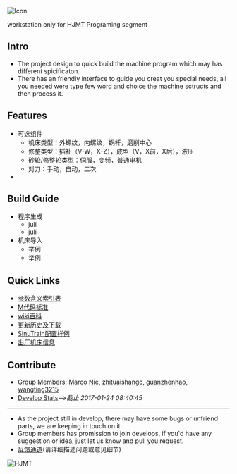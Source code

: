 ![Icon](http://i.imgur.com/cvRL2j3.png?2)

workstation only for HJMT Programing segment

## Intro

* The project design to quick build the machine program which may has different spicificaton.
* There has an friendly interface to guide you creat you special needs, all you needed were type few word and choice the machine sctructs and then process it.

## Features

* 可选组件
    * 机床类型：外螺纹，内螺纹，蜗杆，磨削中心
    * 修整类型：插补（V-W，X-Z），成型（V，X前，X后），液压
    * 砂轮/修整轮类型：伺服，变频，普通电机
    * 对刀：手动，自动，二次
* 

## Build Guide

* 程序生成
    * juli
    * juli
* 机床导入
    * 举例
    * 举例

## Quick Links

* [参数含义索引表](https://github.com/nie11kun/Programing_NC/blob/master/Soure_Library/Parameter_Index.md)
* [M代码标准](https://github.com/nie11kun/Programing_NC/blob/master/Soure_Library/M-sympol_Index.md)
* [wiki百科](https://github.com/nie11kun/Programing_NC/wiki)
* [更新历史及下载](https://github.com/nie11kun/Programing_NC/releases)
* [SinuTrain配置样例](https://github.com/nie11kun/Programing_NC/wiki/SinuTrain导出文件样例)
* [出厂机床信息](https://github.com/nie11kun/Programing_NC/blob/master/Soure_Library/Sell_Log.md)

## Contribute

* Group Members: [Marco Nie](https://github.com/nie11kun), [zhituaishangc](https://github.com/zhituaishangc), [guanzhenhao](https://github.com/guanzhenhao), [wangting3215](https://github.com/wangting3215)
* [Develop Stats](https://nie11kun.github.io/Programing_NC/)-->*截止 2017-01-24 08:40:45*
---
* As the project still in develop, there may have some bugs or unfriend parts, we are keeping in touch on it.
* Group members has promission to join develops, if you'd have any suggestion or idea, just let us know and pull you request.
* [反馈通道](https://github.com/nie11kun/Programing_NC/issues)(请详细描述问题或意见细节)

![HJMT](http://i.imgur.com/3qvfsmZ.png)
